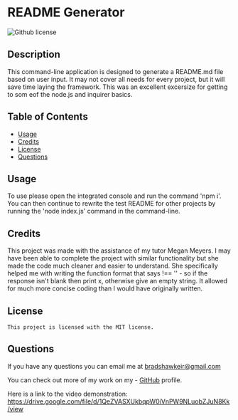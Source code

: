
  # README Generator
   ![Github license](https://img.shields.io/badge/license-MIT-blue.svg)

  ## Description

  This command-line application is designed to generate a README.md file based on user input. It may not cover all needs for every project, but it will save time laying the framework. This was an excellent excersize for getting to som eof the node.js and inquirer basics.

  ## Table of Contents
      
  - [Usage](#usage)
  - [Credits](#credits)
  - [License](#license)
  - [Questions](#questions)

  ## Usage

  To use please open the integrated console and run the command 'npm i'. You can then continue to rewrite the test README for other projects by running the 'node index.js' command in the command-line.

  ## Credits

  This project was made with the assistance of my tutor Megan Meyers. I may have been able to complete the project with similar functionality but she made the code much cleaner and easier to understand. She specifically helped me with writing the function format that says !== '' - so if the response isn't blank then print x, otherwise give an empty string. It allowed for much more concise coding than I would have originally written.

  ## License

    This project is licensed with the MIT license.

  ## Questions

  If you have any questions you can email me at bradshawkeir@gmail.com

  You can check out more of my work on my - [GitHub](https://github.com/KBradshaw64) profile.

  Here is a link to the video demonstration: https://drive.google.com/file/d/1QeZVASXUkbqpW0iVnPW9NLuobZJuN8Kk/view